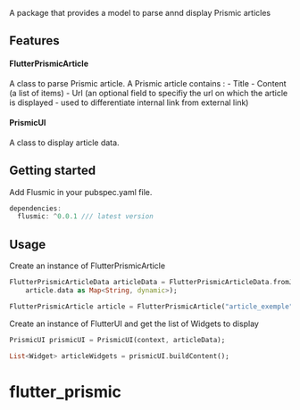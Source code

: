 A package that provides a model to parse annd display Prismic articles 

## Features

#### FlutterPrismicArticle

A class to parse Prismic article.
A Prismic article contains :
    - Title
    - Content (a list of items)
    - Url (an optional field to specifiy the url on which the article is displayed - used to differentiate internal link from external link)

#### PrismicUI

A class to display article data.

## Getting started

Add Flusmic in your pubspec.yaml file.

```dart
dependencies:
  flusmic: ^0.0.1 /// latest version
```

## Usage

Create an instance of FlutterPrismicArticle

```dart
FlutterPrismicArticleData articleData = FlutterPrismicArticleData.fromJson(
    article.data as Map<String, dynamic>);

FlutterPrismicArticle article = FlutterPrismicArticle("article_exemple", articleData));
```

Create an instance of FlutterUI and get the list of Widgets to display

```dart
PrismicUI prismicUI = PrismicUI(context, articleData);

List<Widget> articleWidgets = prismicUI.buildContent();
```
# flutter_prismic
